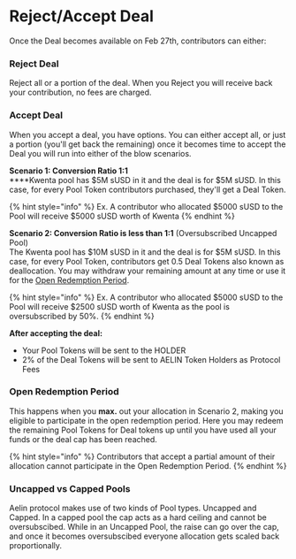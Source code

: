 # Reject/Accept Deal

Once the Deal becomes available on Feb 27th, contributors can either:

### **Reject Deal** <a href="#reject-deal" id="reject-deal"></a>

Reject all or a portion of the deal. When you Reject you will receive back your contribution, no fees are charged.

### Accept Deal <a href="#accept-deal" id="accept-deal"></a>

When you accept a deal, you have options. You can either accept all, or just a portion (you'll get back the remaining) once it becomes time to accept the Deal you will run into either of the blow scenarios.

**Scenario 1: Conversion Ratio 1:1**\
****Kwenta pool has $5M sUSD in it and the deal is for $5M sUSD. In this case, for every Pool Token contributors purchased, they'll get a Deal Token.

{% hint style="info" %}
Ex. A contributor who allocated $5000 sUSD to the Pool will receive $5000 sUSD worth of Kwenta
{% endhint %}

**Scenario 2: Conversion Ratio is less than 1:1** (Oversubscribed Uncapped Pool)\
The Kwenta pool has $10M sUSD in it and the deal is for $5M sUSD. In this case, for every Pool Token, contributors get 0.5 Deal Tokens also known as deallocation. You may withdraw your remaining amount at any time or use it for the [Open Redemption Period](reject-accept-deal.md#open-redemption-period).

{% hint style="info" %}
Ex. A contributor who allocated $5000 sUSD to the Pool will receive $2500 sUSD worth of Kwenta as the pool is oversubscribed by 50%.
{% endhint %}

**After accepting the deal:**

* Your Pool Tokens will be sent to the HOLDER
* 2% of the Deal Tokens will be sent to AELIN Token Holders as Protocol Fees

### **Open Redemption Period** <a href="#open-redemption-period" id="open-redemption-period"></a>

This happens when you **max.** out your allocation in Scenario 2, making you eligible to participate in the open redemption period. Here you may redeem the remaining Pool Tokens for Deal tokens up until you have used all your funds or the deal cap has been reached.

{% hint style="info" %}
Contributors that accept a partial amount of their allocation cannot participate in the Open Redemption Period.
{% endhint %}

### **Uncapped vs Capped Pools**

Aelin protocol makes use of two kinds of Pool types. Uncapped and Capped. In a capped pool the cap acts as a hard ceiling and cannot be oversubscibed. While in an Uncapped Pool, the raise can go over the cap, and once it becomes oversubscibed everyone allocation gets scaled back proportionally.
